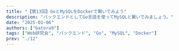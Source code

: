 ```yaml
---
title: "【第13回】GoとMySQLをDockerで繋いでみよう"
description: "バックエンドとしてGo言語を使ってMySQLと繋いでみましょう。"
date: "2025-01-06"
authors: ["batora9"]
tags: ["Web研究会", "バックエンド", "Go", "MySQL", "Docker"]
prev: "./12"
---
```

